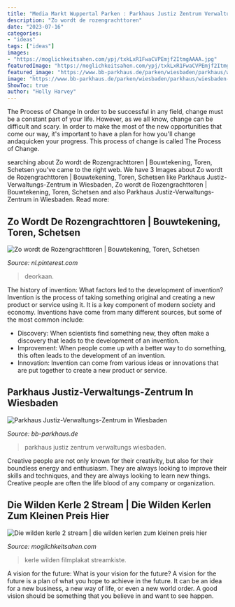 ```yaml
---
title: "Media Markt Wuppertal Parken : Parkhaus Justiz Zentrum Verwaltungs Wiesbaden"
description: "Zo wordt de rozengrachttoren"
date: "2023-07-16"
categories:
- "ideas"
tags: ["ideas"]
images:
- "https://moglichkeitsahen.com/ypj/txkLxR1FwaCVPEmjf2ItmgAAAA.jpg"
featuredImage: "https://moglichkeitsahen.com/ypj/txkLxR1FwaCVPEmjf2ItmgAAAA.jpg"
featured_image: "https://www.bb-parkhaus.de/parken/wiesbaden/parkhaus/wiesbaden-justiz-verwaltungs-zentrum/image.jpg?cHash=b15145acbbec5c90a58a0bfb28398107"
image: "https://www.bb-parkhaus.de/parken/wiesbaden/parkhaus/wiesbaden-justiz-verwaltungs-zentrum/image.jpg?cHash=b15145acbbec5c90a58a0bfb28398107"
ShowToc: true
author: "Holly Harvey"
---
```



The Process of Change
In order to be successful in any field, change must be a constant part of your life. However, as we all know, change can be difficult and scary. In order to make the most of the new opportunities that come our way, it's important to have a plan for how you'll change andaquicken your progress. This process of change is called The Process of Change.

	

		
searching about Zo wordt de Rozengrachttoren | Bouwtekening, Toren, Schetsen you've came to the right web. We have 3 Images about Zo wordt de Rozengrachttoren | Bouwtekening, Toren, Schetsen like Parkhaus Justiz-Verwaltungs-Zentrum in Wiesbaden, Zo wordt de Rozengrachttoren | Bouwtekening, Toren, Schetsen and also Parkhaus Justiz-Verwaltungs-Zentrum in Wiesbaden. Read more:
		
    
## Zo Wordt De Rozengrachttoren | Bouwtekening, Toren, Schetsen

<img loading=lazy src="https://i.pinimg.com/736x/43/dc/49/43dc49df4f95a51c5975177242247d6d.jpg" onerror="this.onerror=null;this.src='https://tse3.mm.bing.net/th?id=OIP.CgCNpx8qzBFQjjFV5VZ9VwHaGR&amp;pid=15.1';" alt="Zo wordt de Rozengrachttoren | Bouwtekening, Toren, Schetsen">

_Source: nl.pinterest.com_

>deorkaan. 

	

The history of invention: What factors led to the development of invention?
Invention is the process of taking something original and creating a new product or service using it. It is a key component of modern society and economy. Inventions have come from many different sources, but some of the most common include: 
- Discovery: When scientists find something new, they often make a discovery that leads to the development of an invention. 
- Improvement: When people come up with a better way to do something, this often leads to the development of an invention. 
- Innovation: Invention can come from various ideas or innovations that are put together to create a new product or service.

    
## Parkhaus Justiz-Verwaltungs-Zentrum In Wiesbaden

<img loading=lazy src="https://www.bb-parkhaus.de/parken/wiesbaden/parkhaus/wiesbaden-justiz-verwaltungs-zentrum/image.jpg?cHash=b15145acbbec5c90a58a0bfb28398107" onerror="this.onerror=null;this.src='https://tse2.mm.bing.net/th?id=OIP.VtMrHEmgvP3dd0b7sD5oGAAAAA&amp;pid=15.1';" alt="Parkhaus Justiz-Verwaltungs-Zentrum in Wiesbaden">

_Source: bb-parkhaus.de_

>parkhaus justiz zentrum verwaltungs wiesbaden. 

	

Creative people are not only known for their creativity, but also for their boundless energy and enthusiasm. They are always looking to improve their skills and techniques, and they are always looking to learn new things. Creative people are often the life blood of any company or organization.

    
## Die Wilden Kerle 2 Stream | Die Wilden Kerlen Zum Kleinen Preis Hier

<img loading=lazy src="https://moglichkeitsahen.com/ypj/txkLxR1FwaCVPEmjf2ItmgAAAA.jpg" onerror="this.onerror=null;this.src='https://tse2.mm.bing.net/th?id=OIP.kGO0Ln5Qri0HIfkeWgXEpgAAAA&amp;pid=15.1';" alt="Die wilden kerle 2 stream | die wilden kerlen zum kleinen preis hier">

_Source: moglichkeitsahen.com_

>kerle wilden filmplakat streamkiste. 

	

A vision for the future: What is your vision for the future?
A vision for the future is a plan of what you hope to achieve in the future. It can be an idea for a new business, a new way of life, or even a new world order. A good vision should be something that you believe in and want to see happen.

